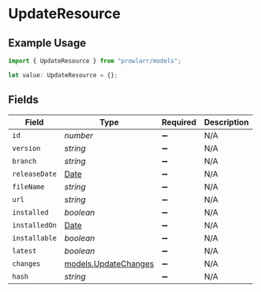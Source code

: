 # UpdateResource

## Example Usage

```typescript
import { UpdateResource } from "prowlarr/models";

let value: UpdateResource = {};
```

## Fields

| Field                                                                                         | Type                                                                                          | Required                                                                                      | Description                                                                                   |
| --------------------------------------------------------------------------------------------- | --------------------------------------------------------------------------------------------- | --------------------------------------------------------------------------------------------- | --------------------------------------------------------------------------------------------- |
| `id`                                                                                          | *number*                                                                                      | :heavy_minus_sign:                                                                            | N/A                                                                                           |
| `version`                                                                                     | *string*                                                                                      | :heavy_minus_sign:                                                                            | N/A                                                                                           |
| `branch`                                                                                      | *string*                                                                                      | :heavy_minus_sign:                                                                            | N/A                                                                                           |
| `releaseDate`                                                                                 | [Date](https://developer.mozilla.org/en-US/docs/Web/JavaScript/Reference/Global_Objects/Date) | :heavy_minus_sign:                                                                            | N/A                                                                                           |
| `fileName`                                                                                    | *string*                                                                                      | :heavy_minus_sign:                                                                            | N/A                                                                                           |
| `url`                                                                                         | *string*                                                                                      | :heavy_minus_sign:                                                                            | N/A                                                                                           |
| `installed`                                                                                   | *boolean*                                                                                     | :heavy_minus_sign:                                                                            | N/A                                                                                           |
| `installedOn`                                                                                 | [Date](https://developer.mozilla.org/en-US/docs/Web/JavaScript/Reference/Global_Objects/Date) | :heavy_minus_sign:                                                                            | N/A                                                                                           |
| `installable`                                                                                 | *boolean*                                                                                     | :heavy_minus_sign:                                                                            | N/A                                                                                           |
| `latest`                                                                                      | *boolean*                                                                                     | :heavy_minus_sign:                                                                            | N/A                                                                                           |
| `changes`                                                                                     | [models.UpdateChanges](../models/updatechanges.md)                                            | :heavy_minus_sign:                                                                            | N/A                                                                                           |
| `hash`                                                                                        | *string*                                                                                      | :heavy_minus_sign:                                                                            | N/A                                                                                           |